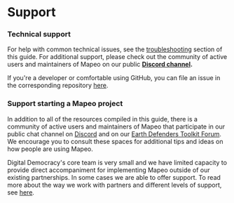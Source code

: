 # Support

### Technical support

For help with common technical issues, see the [troubleshooting](complete-reference-guide/troubleshooting/ "mention") section of this guide. For additional support, please check out the community of active users and maintainers of Mapeo on our public [**Discord channel**](https://discord.gg/KWRFDh3v73)**.**&#x20;

If you're a developer or comfortable using GitHub, you can file an issue in the corresponding repository [here](https://github.com/digidem).

### Support starting a Mapeo project

In addition to all of the resources compiled in this guide, there is a community of active users and maintainers of Mapeo that participate in our public chat channel on [Discord](https://discord.gg/KWRFDh3v73) and on our [Earth Defenders Toolkit Forum](https://forum.earthdefenderstoolkit.com/). We encourage you to consult these spaces for additional tips and ideas on how people are using Mapeo.

Digital Democracy's core team is very small and we have limited capacity to provide direct accompaniment for implementing Mapeo outside of our existing partnerships. In some cases we are able to offer support. To read more about the way we work with partners and different levels of support, see [here](https://drive.google.com/file/d/1c9C1-6v1EHKnfrYDsBn3VNu5qS\_pUNMC/view?usp=sharing).
